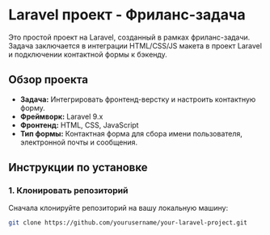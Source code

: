 # Laravel проект - Фриланс-задача

Это простой проект на Laravel, созданный в рамках фриланс-задачи. Задача заключается в интеграции HTML/CSS/JS макета в проект Laravel и подключении контактной формы к бэкенду.

## Обзор проекта

- **Задача:** Интегрировать фронтенд-верстку и настроить контактную форму.
- **Фреймворк:** Laravel 9.x
- **Фронтенд:** HTML, CSS, JavaScript
- **Тип формы:** Контактная форма для сбора имени пользователя, электронной почты и сообщения.

## Инструкции по установке

### 1. Клонировать репозиторий

Сначала клонируйте репозиторий на вашу локальную машину:

```bash
git clone https://github.com/yourusername/your-laravel-project.git

